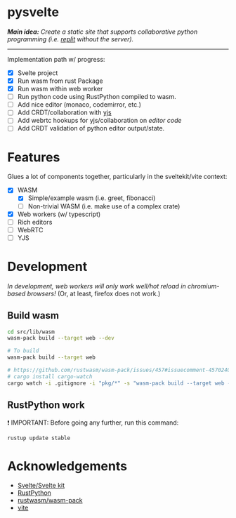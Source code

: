 # pysvelte

_**Main idea:** Create a static site that supports collaborative python programming (i.e. [replit](https://replit.com/) without the server)._

---

Implementation path w/ progress:

- [x] Svelte project
- [x] Run wasm from rust Package
- [x] Run wasm within web worker
- [ ] Run python code using RustPython compiled to wasm.
- [ ] Add nice editor (monaco, codemirror, etc.)
- [ ] Add CRDT/collaboration with [yjs](https://docs.yjs.dev/)
- [ ] Add webrtc hookups for yjs/collaboration on _editor code_
- [ ] Add CRDT validation of python editor output/state.

# Features

Glues a lot of components together, particularly in the sveltekit/vite context:

- [x] WASM
  - [x] Simple/example wasm (i.e. greet, fibonacci)
  - [ ] Non-trivial WASM (i.e. make use of a complex crate)
- [x] Web workers (w/ typescript)
- [ ] Rich editors
- [ ] WebRTC
- [ ] YJS

# Development

_In development, web workers will only work well/hot reload in chromium-based browsers!_ (Or, at least, firefox does not work.)

## Build wasm

```bash
cd src/lib/wasm
wasm-pack build --target web --dev

# To build
wasm-pack build --target web

# https://github.com/rustwasm/wasm-pack/issues/457#issuecomment-457024036
# cargo install cargo-watch
cargo watch -i .gitignore -i "pkg/*" -s "wasm-pack build --target web --dev"
```

## RustPython work

❗ IMPORTANT: Before going any further, run this command:

```bash
rustup update stable
```

# Acknowledgements

- [Svelte/Svelte kit](kit.svelte.dev)
- [RustPython](https://github.com/RustPython/RustPython)
- [rustwasm/wasm-pack](https://github.com/rustwasm/wasm-pack)
- [vite](https://vitejs.dev/)
